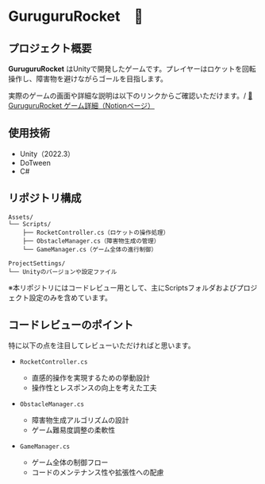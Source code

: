 # GuruguruRocket　🚀

## プロジェクト概要
**GuruguruRocket** はUnityで開発したゲームです。プレイヤーはロケットを回転操作し、障害物を避けながらゴールを目指します。

実際のゲームの画面や詳細な説明は以下のリンクからご確認いただけます。/
[🔗 GuruguruRocket ゲーム詳細（Notionページ）](https://picturesque-kayak-ac4.notion.site/195281634a1680678c77ceda4c0cddf1?pvs=4)

## 使用技術
- Unity（2022.3）
- DoTween
- C#

## リポジトリ構成
```
Assets/
└── Scripts/
    ├── RocketController.cs（ロケットの操作処理）
    ├── ObstacleManager.cs（障害物生成の管理）
    └── GameManager.cs（ゲーム全体の進行制御）

ProjectSettings/
└── Unityのバージョンや設定ファイル
```

※本リポジトリにはコードレビュー用として、主にScriptsフォルダおよびプロジェクト設定のみを含めています。

## コードレビューのポイント
特に以下の点を注目してレビューいただければと思います。

- `RocketController.cs`
  - 直感的操作を実現するための挙動設計
  - 操作性とレスポンスの向上を考えた工夫

- `ObstacleManager.cs`
  - 障害物生成アルゴリズムの設計
  - ゲーム難易度調整の柔軟性

- `GameManager.cs`
  - ゲーム全体の制御フロー
  - コードのメンテナンス性や拡張性への配慮
